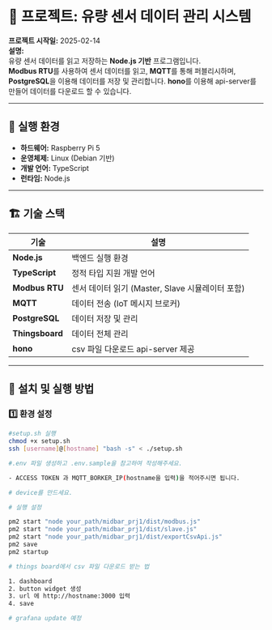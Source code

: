# 📌 프로젝트: 유량 센서 데이터 관리 시스템

**프로젝트 시작일:** 2025-02-14  
**설명:**  
유량 센서 데이터를 읽고 저장하는 **Node.js 기반** 프로그램입니다.  
**Modbus RTU**를 사용하여 센서 데이터를 읽고, **MQTT**를 통해 퍼블리시하며,  
**PostgreSQL**을 이용해 데이터를 저장 및 관리합니다.
**hono**를 이용해 api-server를 만들어 데이터를 다운로드 할 수 있습니다.

---

## 🔧 **실행 환경**

- **하드웨어:** Raspberry Pi 5
- **운영체제:** Linux (Debian 기반)
- **개발 언어:** TypeScript
- **런타임:** Node.js

---

## 🏗 **기술 스택**

| 기술            | 설명                                             |
| --------------- | ------------------------------------------------ |
| **Node.js**     | 백엔드 실행 환경                                 |
| **TypeScript**  | 정적 타입 지원 개발 언어                         |
| **Modbus RTU**  | 센서 데이터 읽기 (Master, Slave 시뮬레이터 포함) |
| **MQTT**        | 데이터 전송 (IoT 메시지 브로커)                  |
| **PostgreSQL**  | 데이터 저장 및 관리                              |
| **Thingsboard** | 데이터 전체 관리                                 |
| **hono**        | csv 파일 다운로드 api-server 제공                |

---

## 🚀 **설치 및 실행 방법**

### **1️⃣ 환경 설정**

```sh
#setup.sh 실행
chmod +x setup.sh
ssh [username]@[hostname] "bash -s" < ./setup.sh

#.env 파일 생성하고 .env.sample을 참고하여 작성해주세요.

- ACCESS TOKEN 과 MQTT_BORKER_IP(hostname을 입력)을 적어주시면 됩니다.

# device를 만드세요.

# 실행 설정

pm2 start "node your_path/midbar_prj1/dist/modbus.js"
pm2 start "node your_path/midbar_prj1/dist/slave.js"
pm2 start "node your_path/midbar_prj1/dist/exportCsvApi.js"
pm2 save
pm2 startup

# things board에서 csv 파일 다운로드 받는 법

1. dashboard
2. button widget 생성
3. url 에 http://hostname:3000 입력
4. save

# grafana update 예정

```

